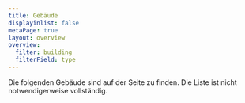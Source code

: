 ```yaml
---
title: Gebäude
displayinlist: false
metaPage: true
layout: overview
overview:
  filter: building
  filterField: type
---
```

Die folgenden Gebäude sind auf der Seite zu finden.
Die Liste ist nicht notwendigerweise vollständig.

